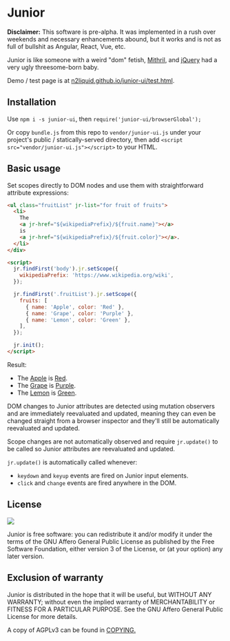 # Junior

**Disclaimer:** This software is pre-alpha. It was implemented in a rush over weekends and necessary enhancements abound, but it works and is not as full of bullshit as Angular, React, Vue, etc.

Junior is like someone with a weird "dom" fetish, [Mithril](https://mithril.js.org), and [jQuery](https://jquery.org) had a very ugly threesome-born baby.

Demo / test page is at [n2liquid.github.io/junior-ui/test.html](https://n2liquid.github.io/junior-ui/test.html).

## Installation

Use `npm i -s junior-ui`, then `require('junior-ui/browserGlobal');`

Or copy `bundle.js` from this repo to `vendor/junior-ui.js` under your project's public / statically-served directory, then add `<script src="vendor/junior-ui.js"></script>` to your HTML.

## Basic usage

Set scopes directly to DOM nodes and use them with straightforward attribute expressions:

```html
<ul class="fruitList" jr-list="for fruit of fruits">
  <li>
    The
    <a jr-href="${wikipediaPrefix}/${fruit.name}"></a>
    is
    <a jr-href="${wikipediaPrefix}/${fruit.color}"></a>.
  </li>
</div>

<script>
  jr.findFirst('body').jr.setScope({
    wikipediaPrefix: 'https://www.wikipedia.org/wiki',
  });

  jr.findFirst('.fruitList').jr.setScope({
    fruits: [
      { name: 'Apple', color: 'Red' },
      { name: 'Grape', color: 'Purple' },
      { name: 'Lemon', color: 'Green' },
    ],
  });

  jr.init();
</script>
```

Result:

* The [Apple](https://www.wikipedia.org/wiki/Apple) is [Red](https://www.wikipedia.org/wiki/Red).
* The [Grape](https://www.wikipedia.org/wiki/Grape) is [Purple](https://www.wikipedia.org/wiki/Purple).
* The [Lemon](https://www.wikipedia.org/wiki/Lemon) is [Green](https://www.wikipedia.org/wiki/Green).

DOM changes to Junior attributes are detected using mutation observers and are immediately reevaluated and updated, meaning they can even be changed straight from a browser inspector and they'll still be automatically reevaluated and updated.

Scope changes are not automatically observed and require `jr.update()` to be called so Junior attributes are reevaluated and updated.

`jr.update()` is automatically called whenever:

* `keydown` and `keyup` events are fired on Junior input elements.
* `click` and `change` events are fired anywhere in the DOM.

## License

![](https://www.gnu.org/graphics/agplv3-155x51.png)

Junior is free software: you can redistribute it and/or modify it under the terms of the GNU Affero General Public License as published by the Free Software Foundation, either version 3 of the License, or (at your option) any later version.

## Exclusion of warranty

Junior is distributed in the hope that it will be useful, but WITHOUT ANY WARRANTY; without even the implied warranty of MERCHANTABILITY or FITNESS FOR A PARTICULAR PURPOSE. See the GNU Affero General Public License for more details.

A copy of AGPLv3 can be found in [COPYING.](COPYING)
